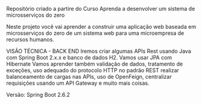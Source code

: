 Repositório criado a partire do Curso Aprenda a desenvolver um sistema de microsserviços do zero

Neste projeto você vai aprender a construir uma aplicação web baseada em microsserviços do zero de um sistema web para uma microempresa de recursos humanos.

VISÃO TÉCNICA - BACK END
Iremos criar algumas APIs Rest usando Java com Spring Boot 2.x.x e banco de dados H2. 
Vamos usar JPA com Hibernate Vamos aprender também validação de dados, tratamento de exceções, 
uso adequado do protocolo HTTP no padrão REST realizar balanceamento de cargas nas APIs, uso de OpenFeign, 
centralizar requisições usando um API Gateway e muito mais coisas.

Versão: Spring Boot 2.6.2
